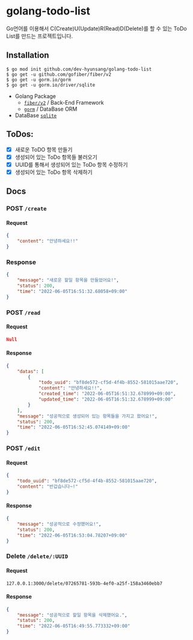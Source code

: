 # golang-todo-list
Go언어를 이용해서 C(Create)U(Update)R(Read)D(Delete)를 할 수 있는 ToDo List를 만드는 프로젝트입니다.  

## Installation
```shell
$ go mod init github.com/dev-hyunsang/golang-todo-list
$ go get -u github.com/gofiber/fiber/v2
$ go get -u gorm.io/gorm
$ go get -u gorm.io/driver/sqlite
```
- Golang Package
    - [`fiber/v2`](https://gofiber.io/) / Back-End Framework
    - [`gorm`](https://gorm.io/ko_KR/docs/index.html) / DataBase ORM
- DataBase 
    [`sqlite`](https://www.sqlite.org/index.html)

## ToDos:
- [X] 새로운 ToDO 항목 만들기
- [X] 생성되어 있는 ToDo 항목들 불러오기
- [X] UUID를 통해서 생성되어 있는 ToDo 항목 수정하기 
- [X] 생성되어 있는 ToDo 항목 삭제하기

## Docs
### POST `/create`
#### Request
```json
{
    "content": "안녕하세요!!"
}
```

### Response
```json
{
    "message": "새로운 할일 항목을 만들었어요!",
    "status": 200,
    "time": "2022-06-05T16:51:32.68058+09:00"
}
```

### POST `/read`
#### Request
```json
Null
```

#### Response
```json
{
    "datas": [
        {
            "todo_uuid": "bf8de572-cf5d-4f4b-8552-581015aae720",
            "content": "안녕하세요!!",
            "created_time": "2022-06-05T16:51:32.678999+09:00",
            "updated_time": "2022-06-05T16:51:32.678999+09:00"
        }
    ],
    "message": "성공적으로 생성되어 있는 항목들을 가지고 왔어요!",
    "status": 200,
    "time": "2022-06-05T16:52:45.074149+09:00"
}
```

### POST `/edit`

#### Request
```json
{
    "todo_uuid": "bf8de572-cf5d-4f4b-8552-581015aae720",
    "content": "반갑습니다~!"
}
```

#### Response
```json
{
    "message": "성공적으로 수정했어요!",
    "status": 200,
    "time": "2022-06-05T16:53:04.78207+09:00"
}
```

### Delete `/delete/:UUID`
#### Request
```
127.0.0.1:3000/delete/07265781-593b-4ef0-a25f-158a3460ebb7
```

#### Response
```json
{
    "message": "성공적으로 할일 항목을 삭제했어요.",
    "status": 200,
    "time": "2022-06-05T16:49:55.773332+09:00"
}
```
